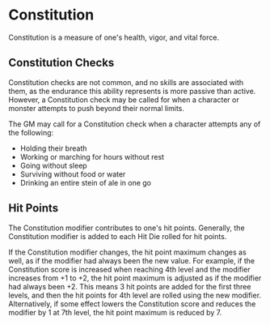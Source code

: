 # Constitution 
Constitution is a measure of one's health, vigor, and vital force.

## Constitution Checks 
Constitution checks are not common, and no skills are associated with them, as the endurance this ability represents is more passive than active. However, a Constitution check may be called for when a character or monster attempts to push beyond their normal limits.

The GM may call for a Constitution check when a character attempts any of the following:

* Holding their breath
* Working or marching for hours without rest
* Going without sleep
* Surviving without food or water
* Drinking an entire stein of ale in one go

## Hit Points 
The Constitution modifier contributes to one's hit points. Generally, the Constitution modifier is added to each Hit Die rolled for hit points.

If the Constitution modifier changes, the hit point maximum changes as well, as if the modifier had always been the new value. For example, if the Constitution score is increased when reaching 4th level and the modifier increases from +1 to +2, the hit point maximum is adjusted as if the modifier had always been +2. This means 3 hit points are added for the first three levels, and then the hit points for 4th level are rolled using the new modifier. Alternatively, if some effect lowers the Constitution score and reduces the modifier by 1 at 7th level, the hit point maximum is reduced by 7.